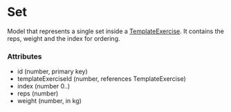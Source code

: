 # Set
Model that represents a single set inside a [TemplateExercise](template-exercise.md).
It contains the reps, weight and the index for ordering.

### Attributes
- id (number, primary key)
- templateExerciseId (number, references TemplateExercise)
- index (number 0..)
- reps (number)
- weight (number, in kg)

